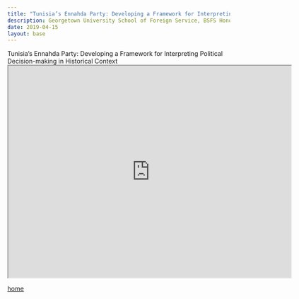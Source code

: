 ```yaml
---
title: "Tunisia’s Ennahda Party: Developing a Framework for Interpreting Political Decision-making in Historical Context"
description: Georgetown University School of Foreign Service, BSFS Honors Thesis
date: 2019-04-15
layout: base
---
```

<div class="wrapper">
Tunisia’s Ennahda Party: Developing a Framework for Interpreting Political Decision-making in Historical Context
<iframe src="https://drive.google.com/file/d/1VFQraQhHOkiCw0NX1t0Z1zAOhs73VqaD/preview" width="640" height="480"></iframe>
</div>
<div class="wrapper">

<a href="/index.html">home</a>
</div>
